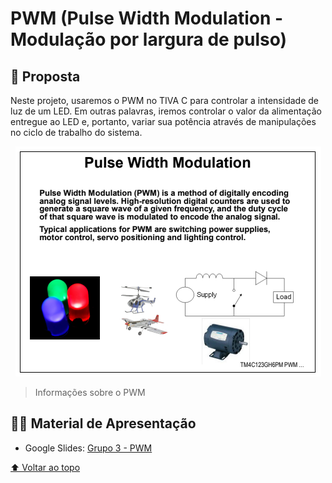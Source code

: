 # PWM (Pulse Width Modulation - Modulação por largura de pulso)

## 🎯 Proposta
Neste projeto, usaremos o PWM no TIVA C para controlar a intensidade de luz de um LED. Em outras palavras, iremos controlar o valor da alimentação entregue ao LED e, portanto, variar sua potência através de manipulações no ciclo de trabalho do sistema.

<div align="center">

  ![PWM Descrição](../images/pwm-descricao.png)
</div>

> Informações sobre o PWM

## 🧑‍🏫 Material de Apresentação
- Google Slides: [Grupo 3 - PWM](https://docs.google.com/presentation/d/1Q2JF3QSCywo8wbGO-fFECHDjjYlA4K3Af3v8qYpoJRc/edit?usp=sharing)

[⬆ Voltar ao topo](#pwm-pulse-width-modulation---modulação-por-largura-de-pulso)
